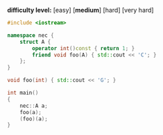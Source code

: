 **difficulty level:** [easy] [**medium**] [hard] [very hard]

```cpp
#include <iostream>

namespace nec {
	struct A {
		operator int()const { return 1; }
		friend void foo(A) { std::cout << 'C'; }
	};
}

void foo(int) { std::cout << 'G'; }

int main()
{
	nec::A a;
	foo(a);
	(foo)(a);
}
```
